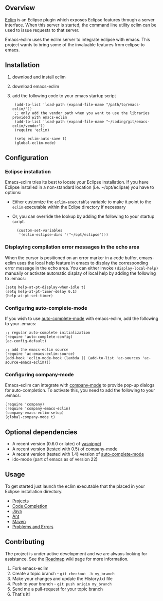 ## Overview
[Eclim](http://eclim.org) is an Eclipse plugin which exposes Eclipse
features through a server interface.  When this server is started, the
command line utility eclim can be used to issue requests to that
server.

Emacs-eclim uses the eclim server to integrate eclipse with
emacs. This project wants to bring some of the invaluable features
from eclipse to emacs.

## Installation
1. [download and install](http://eclim.org/guides/install.html) eclim
1. download emacs-eclim
1. add the following code to your emacs startup script

        (add-to-list 'load-path (expand-file-name "/path/to/emacs-eclim/"))
        ;; only add the vendor path when you want to use the libraries provided with emacs-eclim
        (add-to-list 'load-path (expand-file-name "~/coding/git/emacs-eclim/vendor"))
        (require 'eclim)

        (setq eclim-auto-save t)
        (global-eclim-mode)

## Configuration

### Eclipse installation

Emacs-eclim tries its best to locate your Eclipse installation.  If
you have Eclipse installed in a non-standard location
(i.e. ~/opt/eclipse) you have to options:

* Either customize the `eclim-executable` variable to make it point to the `eclim` executable within the Eclipe directory if necessary
* Or, you can override the lookup by adding the following to your startup script.

        (custom-set-variables
         '(eclim-eclipse-dirs '("~/opt/eclipse")))

### Displaying compilation error messages in the echo area

When the cursor is positioned on an error marker in a code buffer,
emacs-eclim uses the local help feature in emacs to display the
corresponding error message in the echo area. You can either invoke
`(display-local-help)` manually or activate automatic display of local
help by adding the following to .emacs:

	(setq help-at-pt-display-when-idle t)
	(setq help-at-pt-timer-delay 0.1)
	(help-at-pt-set-timer)

### Configuring auto-complete-mode

If you wish to use [auto-complete-mode] with emacs-eclim, add the
following to your .emacs:

	;; regular auto-complete initialization
	(require 'auto-complete-config)
	(ac-config-default)

	;; add the emacs-eclim source
	(require 'ac-emacs-eclim-source)
	(add-hook 'eclim-mode-hook (lambda () (add-to-list 'ac-sources 'ac-source-emacs-eclim)))

### Configuring company-mode

Emacs-eclim can integrate with [company-mode] to provide pop-up
dialogs for auto-completion. To activate this, you need to add the
following to your .emacs:

	(require 'company)
	(require 'company-emacs-eclim)
	(company-emacs-eclim-setup)
	(global-company-mode t)

## Optional dependencies
* A recent version (0.6.0 or later) of [yasnippet]
* A recent version (tested with 0.5) of [company-mode]
* A recent version (tested with 1.4) version of [auto-complete-mode]
* ido-mode (part of emacs as of version 22)

## Usage
To get started just launch the eclim executable that the placed in
your Eclipse installation directory.

* [Projects](http://wiki.github.com/senny/emacs-eclim/projects)
* [Code Completion](http://wiki.github.com/senny/emacs-eclim/code-completion)
* [Java](http://wiki.github.com/senny/emacs-eclim/java)
* [Ant](http://wiki.github.com/senny/emacs-eclim/ant)
* [Maven](http://wiki.github.com/senny/emacs-eclim/maven)
* [Problems and Errors](http://wiki.github.com/senny/emacs-eclim/problems-and-errors)

## Contributing

The project is under active development and we are always looking for
assistance. See the
[Roadmap](http://wiki.github.com/senny/emacs-eclim/maven) wiki page
for more information.

1. Fork emacs-eclim
2. Create a topic branch - `git checkout -b my_branch`
3. Make your changes and update the History.txt file
4. Push to your branch - `git push origin my_branch`
5. Send me a pull-request for your topic branch
6. That's it!

[yasnippet]:http://code.google.com/p/yasnippet/
[company-mode]:http://nschum.de/src/emacs/company-mode/
[auto-complete-mode]:http://cx4a.org/software/auto-complete/
